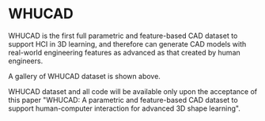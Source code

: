 # WHUCAD

WHUCAD is the first full parametric and feature-based CAD dataset to support HCI in 3D learning, and therefore can generate CAD models with real-world engineering features as advanced as that created by human engineers.

A gallery of WHUCAD dataset is shown above.

WHUCAD dataset and all code will be available only upon the acceptance of this paper "WHUCAD: A parametric and feature-based CAD dataset to support human-computer interaction for advanced 3D shape learning".
